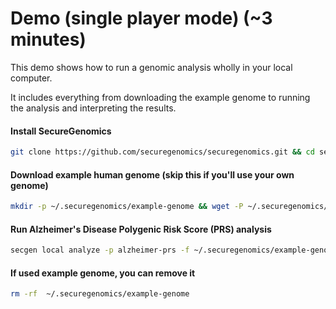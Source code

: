 # Demo (single player mode) (~3 minutes)

This demo shows how to run a genomic analysis wholly in your local computer.

It includes everything from downloading the example genome to running the analysis and interpreting the results.

#### Install SecureGenomics
```bash
git clone https://github.com/securegenomics/securegenomics.git && cd securegenomics && bash setup.sh
```

#### Download example human genome (skip this if you'll use your own genome)
```bash
mkdir -p ~/.securegenomics/example-genome && wget -P ~/.securegenomics/example-genome https://storage.googleapis.com/genomics-public-data/simons-genome-diversity-project/vcf/LP6005441-DNA_C05.annotated.nh2.variants.vcf.gz && gunzip ~/.securegenomics/example-genome/LP6005441-DNA_C05.annotated.nh2.variants.vcf.gz
```

#### Run Alzheimer's Disease Polygenic Risk Score (PRS) analysis
```bash
secgen local analyze -p alzheimer-prs -f ~/.securegenomics/example-genome/LP6005441-DNA_C05.annotated.nh2.variants.vcf
```


#### If used example genome, you can remove it
```bash
rm -rf  ~/.securegenomics/example-genome
```